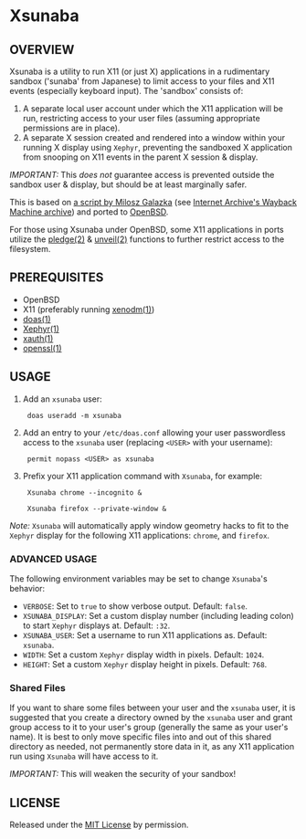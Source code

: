 # Xsunaba

## OVERVIEW

Xsunaba is a utility to run X11 (or just X) applications in a rudimentary sandbox ('sunaba' from Japanese) to limit access to your files and X11 events (especially keyboard input). The 'sandbox' consists of:

1. A separate local user account under which the X11 application will be run, restricting access to your user files (assuming appropriate permissions are in place).
2. A separate X session created and rendered into a window within your running X display using `Xephyr`, preventing the sandboxed X application from snooping on X11 events in the parent X session & display.

_IMPORTANT:_ This _does not_ guarantee access is prevented outside the sandbox user & display, but should be at least marginally safer.

This is based on [a script by Milosz Galazka](https://blog.sleeplessbeastie.eu/2013/07/19/how-to-create-browser-sandbox/) (see [Internet Archive's Wayback Machine archive](https://web.archive.org/web/20210115000000*/https://blog.sleeplessbeastie.eu/2013/07/19/how-to-create-browser-sandbox/)) and ported to [OpenBSD](http://www.openbsd.org/).

For those using Xsunaba under OpenBSD, some X11 applications in ports utilize the [pledge(2)](https://man.openbsd.org/pledge) & [unveil(2)](https://man.openbsd.org/unveil) functions to further restrict access to the filesystem.

## PREREQUISITES

* OpenBSD
* X11 (preferably running [xenodm(1)](https://man.openbsd.org/xenodm))
* [doas(1)](https://man.openbsd.org/doas)
* [Xephyr(1)](https://man.openbsd.org/Xephyr)
* [xauth(1)](https://man.openbsd.org/xauth)
* [openssl(1)](https://man.openbsd.org/openssl)

## USAGE

1. Add an `xsunaba` user:

        doas useradd -m xsunaba

2. Add an entry to your `/etc/doas.conf` allowing your user passwordless access to the `xsunaba` user (replacing `<USER>` with your username):

        permit nopass <USER> as xsunaba

3. Prefix your X11 application command with `Xsunaba`, for example:

        Xsunaba chrome --incognito &

        Xsunaba firefox --private-window &

_Note:_ `Xsunaba` will automatically apply window geometry hacks to fit to the `Xephyr` display for the following X11 applications: `chrome`, and `firefox`.

### ADVANCED USAGE

The following environment variables may be set to change `Xsunaba`'s behavior:

* `VERBOSE`: Set to `true` to show verbose output. Default: `false`.
* `XSUNABA_DISPLAY`: Set a custom display number (including leading colon) to start `Xephyr` displays at. Default: `:32`.
* `XSUNABA_USER`: Set a username to run X11 applications as. Default: `xsunaba`.
* `WIDTH`: Set a custom `Xephyr` display width in pixels. Default: `1024`.
* `HEIGHT`: Set a custom `Xephyr` display height in pixels. Default: `768`.

### Shared Files

If you want to share some files between your user and the `xsunaba` user, it is suggested that you create a directory owned by the `xsunaba` user and grant group access to it to your user's group (generally the same as your user's name). It is best to only move specific files into and out of this shared directory as needed, not permanently store data in it, as any X11 application run using `Xsunaba` will have access to it.

*IMPORTANT:* This will weaken the security of your sandbox!

## LICENSE

Released under the [MIT License](LICENSE) by permission.
